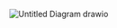 
![Untitled Diagram drawio](https://user-images.githubusercontent.com/68775197/153269297-d6b6b6bc-e9b7-4a9b-a2dd-fa9b7ffb7ab8.png)
